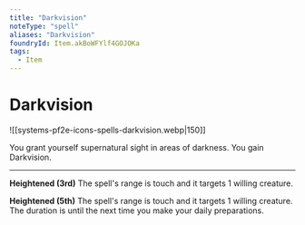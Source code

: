 ```yaml
---
title: "Darkvision"
noteType: "spell"
aliases: "Darkvision"
foundryId: Item.akBoWFYlf4GOJOKa
tags:
  - Item
---
```


# Darkvision
![[systems-pf2e-icons-spells-darkvision.webp|150]]

You grant yourself supernatural sight in areas of darkness. You gain Darkvision.

* * *

**Heightened (3rd)** The spell's range is touch and it targets 1 willing creature.

**Heightened (5th)** The spell's range is touch and it targets 1 willing creature. The duration is until the next time you make your daily preparations.
